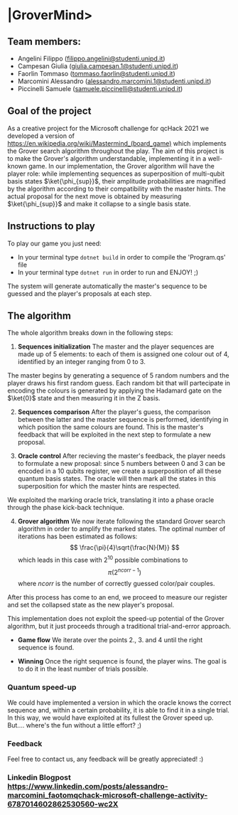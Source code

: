 # |GroverMind>

## Team members:
* Angelini Filippo      (filippo.angelini@studenti.unipd.it)
* Campesan Giulia       (giulia.campesan.1@studenti.unipd.it)
* Faorlin Tommaso       (tommaso.faorlin@studenti.unipd.it)
* Marcomini Alessandro  (alessandro.marcomini.1@studenti.unipd.it)
* Piccinelli Samuele    (samuele.piccinelli@studenti.unipd.it)

## Goal of the project
 
As a creative project for the Microsoft challenge for qcHack 2021 we developed a version of <https://en.wikipedia.org/wiki/Mastermind_(board_game)> which
implements the Grover search algorithm throughout the play.
The aim of this project is to make the Grover's algorithm understandable, implementing it in a well-known game.
 In our implementation, the Grover algorithm will have the player role: while implementing sequences as superposition of multi-qubit basis states $\ket{\phi_{sup}}$, their amplitude probabilities are magnified by the algorithm according to their compatibility with the master hints. The actual proposal for the next move is obtained by measuring $\ket{\phi_{sup}}$ and make it collapse to a single basis state.

## Instructions to play 
To play our game you just need:
* In your terminal type
`dotnet build`
in order to compile the 'Program.qs' file
* In your terminal type
`dotnet run`
in order to run and ENJOY! ;)

The system will generate automatically the master's sequence to be guessed and the player's proposals at each step.


## The algorithm

The whole algorithm breaks down in the following steps:

1. **Sequences initialization**
 The master and the player sequences are made up of 5 elements: to each of them is assigned one colour out of 4, identified by an integer ranging from 0 to 3.

The master begins by generating a sequence of 5 random numbers and the player draws his first random guess. 
Each random bit that will partecipate in encoding the colours is generated by applying the Hadamard gate on the $\ket{0}$ state and then measuring it in the Z basis. 

2. **Sequences comparison**
After the player's guess, the comparison between the latter and the master sequence is performed, identifying in which position the same colours are found. This is the master's feedback that will be exploited in the next step to formulate a new proposal.


3. **Oracle control**
After recieving the master's feedback, the player needs to formulate a new proposal: since 5 numbers between 0 and 3 can be encoded in a 10 qubits register, we create a superposition of all these quantum basis states. The oracle will then mark all the states in this superposition for which the master hints are respected.

We exploited the marking oracle trick, translating it into a phase oracle through the phase kick-back technique.

4. **Grover algorithm**
We now iterate following the standard Grover search algorithm in order to amplify the marked states. The optimal number of iterations has been estimated as follows:
$$ \frac{\pi}{4}\sqrt{\frac{N}{M}} $$ which leads in this case with $2^{10}$ possible combinations to $$ \pi(2^{n{corr} - 1}) $$
where $n{corr}$ is the number of correctly guessed color/pair couples.

After this process has come to an end, we proceed to measure our register and set the collapsed state as the new player's proposal.


This implementation does not exploit the speed-up potential of the Grover algorithm, but it just proceeds through a traditional trial-and-error approach. 


* **Game flow**
We iterate over the points 2., 3. and 4 until the right sequence is found.


* **Winning**
Once the right sequence is found, the player wins. The goal is to do it in the least number of trials possible.

### Quantum speed-up

We could have implemented a version in which the oracle knows the correct sequence and, within a certain probability, it is able to find it in a single trial. In this way, we would have exploited at its fullest the Grover speed up.
But.... where's the fun without a little effort? ;)

### Feedback
Feel free to contact us, any feedback will be greatly appreciated! :)

### Linkedin Blogpost <https://www.linkedin.com/posts/alessandro-marcomini_faotomqchack-microsoft-challenge-activity-6787014602862530560-wc2X>

